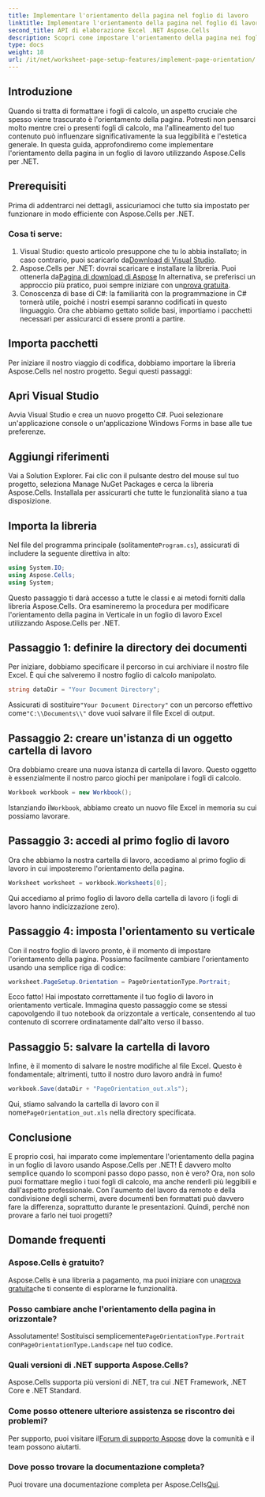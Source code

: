 ```yaml
---
title: Implementare l'orientamento della pagina nel foglio di lavoro
linktitle: Implementare l'orientamento della pagina nel foglio di lavoro
second_title: API di elaborazione Excel .NET Aspose.Cells
description: Scopri come impostare l'orientamento della pagina nei fogli di lavoro Excel usando Aspose.Cells per .NET. Semplice guida passo passo per una migliore presentazione dei documenti.
type: docs
weight: 18
url: /it/net/worksheet-page-setup-features/implement-page-orientation/
---
```

## Introduzione
Quando si tratta di formattare i fogli di calcolo, un aspetto cruciale che spesso viene trascurato è l'orientamento della pagina. Potresti non pensarci molto mentre crei o presenti fogli di calcolo, ma l'allineamento del tuo contenuto può influenzare significativamente la sua leggibilità e l'estetica generale. In questa guida, approfondiremo come implementare l'orientamento della pagina in un foglio di lavoro utilizzando Aspose.Cells per .NET.
## Prerequisiti
Prima di addentrarci nei dettagli, assicuriamoci che tutto sia impostato per funzionare in modo efficiente con Aspose.Cells per .NET.
### Cosa ti serve:
1.  Visual Studio: questo articolo presuppone che tu lo abbia installato; in caso contrario, puoi scaricarlo da[Download di Visual Studio](https://visualstudio.microsoft.com/vs/).
2.  Aspose.Cells per .NET: dovrai scaricare e installare la libreria. Puoi ottenerla da[Pagina di download di Aspose](https://releases.aspose.com/cells/net/) In alternativa, se preferisci un approccio più pratico, puoi sempre iniziare con un[prova gratuita](https://releases.aspose.com/).
3. Conoscenza di base di C#: la familiarità con la programmazione in C# tornerà utile, poiché i nostri esempi saranno codificati in questo linguaggio.
Ora che abbiamo gettato solide basi, importiamo i pacchetti necessari per assicurarci di essere pronti a partire.
## Importa pacchetti
Per iniziare il nostro viaggio di codifica, dobbiamo importare la libreria Aspose.Cells nel nostro progetto. Segui questi passaggi:
## Apri Visual Studio 
Avvia Visual Studio e crea un nuovo progetto C#. Puoi selezionare un'applicazione console o un'applicazione Windows Forms in base alle tue preferenze.
## Aggiungi riferimenti
Vai a Solution Explorer. Fai clic con il pulsante destro del mouse sul tuo progetto, seleziona Manage NuGet Packages e cerca la libreria Aspose.Cells. Installala per assicurarti che tutte le funzionalità siano a tua disposizione.
## Importa la libreria 
 Nel file del programma principale (solitamente`Program.cs`), assicurati di includere la seguente direttiva in alto:
```csharp
using System.IO;
using Aspose.Cells;
using System;
```
Questo passaggio ti darà accesso a tutte le classi e ai metodi forniti dalla libreria Aspose.Cells.
Ora esamineremo la procedura per modificare l'orientamento della pagina in Verticale in un foglio di lavoro Excel utilizzando Aspose.Cells per .NET.
## Passaggio 1: definire la directory dei documenti
Per iniziare, dobbiamo specificare il percorso in cui archiviare il nostro file Excel. È qui che salveremo il nostro foglio di calcolo manipolato.
```csharp
string dataDir = "Your Document Directory";
```
 Assicurati di sostituire`"Your Document Directory"` con un percorso effettivo come`"C:\\Documents\\"` dove vuoi salvare il file Excel di output.
## Passaggio 2: creare un'istanza di un oggetto cartella di lavoro
Ora dobbiamo creare una nuova istanza di cartella di lavoro. Questo oggetto è essenzialmente il nostro parco giochi per manipolare i fogli di calcolo.
```csharp
Workbook workbook = new Workbook();
```
 Istanziando il`Workbook`, abbiamo creato un nuovo file Excel in memoria su cui possiamo lavorare.
## Passaggio 3: accedi al primo foglio di lavoro
Ora che abbiamo la nostra cartella di lavoro, accediamo al primo foglio di lavoro in cui imposteremo l'orientamento della pagina. 
```csharp
Worksheet worksheet = workbook.Worksheets[0];
```
Qui accediamo al primo foglio di lavoro della cartella di lavoro (i fogli di lavoro hanno indicizzazione zero). 
## Passaggio 4: imposta l'orientamento su verticale
Con il nostro foglio di lavoro pronto, è il momento di impostare l'orientamento della pagina. Possiamo facilmente cambiare l'orientamento usando una semplice riga di codice:
```csharp
worksheet.PageSetup.Orientation = PageOrientationType.Portrait;
```
Ecco fatto! Hai impostato correttamente il tuo foglio di lavoro in orientamento verticale. Immagina questo passaggio come se stessi capovolgendo il tuo notebook da orizzontale a verticale, consentendo al tuo contenuto di scorrere ordinatamente dall'alto verso il basso.
## Passaggio 5: salvare la cartella di lavoro
Infine, è il momento di salvare le nostre modifiche al file Excel. Questo è fondamentale; altrimenti, tutto il nostro duro lavoro andrà in fumo!
```csharp
workbook.Save(dataDir + "PageOrientation_out.xls");
```
 Qui, stiamo salvando la cartella di lavoro con il nome`PageOrientation_out.xls` nella directory specificata.
## Conclusione
E proprio così, hai imparato come implementare l'orientamento della pagina in un foglio di lavoro usando Aspose.Cells per .NET! È davvero molto semplice quando lo scomponi passo dopo passo, non è vero? Ora, non solo puoi formattare meglio i tuoi fogli di calcolo, ma anche renderli più leggibili e dall'aspetto professionale.
Con l'aumento del lavoro da remoto e della condivisione degli schermi, avere documenti ben formattati può davvero fare la differenza, soprattutto durante le presentazioni. Quindi, perché non provare a farlo nei tuoi progetti? 
## Domande frequenti
### Aspose.Cells è gratuito?
 Aspose.Cells è una libreria a pagamento, ma puoi iniziare con una[prova gratuita](https://releases.aspose.com/)che ti consente di esplorarne le funzionalità.
### Posso cambiare anche l'orientamento della pagina in orizzontale?
 Assolutamente! Sostituisci semplicemente`PageOrientationType.Portrait` con`PageOrientationType.Landscape` nel tuo codice.
### Quali versioni di .NET supporta Aspose.Cells?
Aspose.Cells supporta più versioni di .NET, tra cui .NET Framework, .NET Core e .NET Standard.
### Come posso ottenere ulteriore assistenza se riscontro dei problemi?
 Per supporto, puoi visitare il[Forum di supporto Aspose](https://forum.aspose.com/c/cells/9) dove la comunità e il team possono aiutarti.
### Dove posso trovare la documentazione completa?
 Puoi trovare una documentazione completa per Aspose.Cells[Qui](https://reference.aspose.com/cells/net/).
